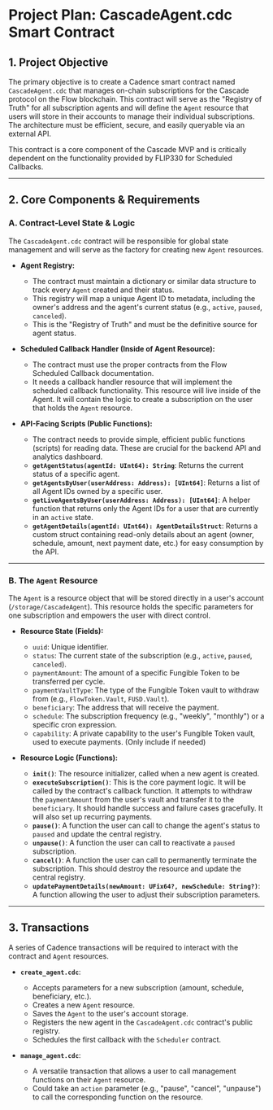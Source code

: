 # Project Plan: CascadeAgent.cdc Smart Contract

## 1. Project Objective

The primary objective is to create a Cadence smart contract named `CascadeAgent.cdc` that manages on-chain subscriptions for the Cascade protocol on the Flow blockchain. This contract will serve as the "Registry of Truth" for all subscription agents and will define the `Agent` resource that users will store in their accounts to manage their individual subscriptions. The architecture must be efficient, secure, and easily queryable via an external API.

This contract is a core component of the Cascade MVP and is critically dependent on the functionality provided by FLIP330 for Scheduled Callbacks.

---

## 2. Core Components & Requirements

### A. Contract-Level State & Logic

The `CascadeAgent.cdc` contract will be responsible for global state management and will serve as the factory for creating new `Agent` resources.

-   **Agent Registry:**
    -   The contract must maintain a dictionary or similar data structure to track every `Agent` created and their status.
    -   This registry will map a unique Agent ID to metadata, including the owner's address and the agent's current status (e.g., `active`, `paused`, `canceled`).
    -   This is the "Registry of Truth" and must be the definitive source for agent status.

-   **Scheduled Callback Handler (Inside of Agent Resource):**
    -   The contract must use the proper contracts from the Flow Scheduled Callback documentation.
    -   It needs a callback handler resource that will implement the scheduled callback functionality. This resource will live inside of the Agent. It will contain the logic to create a subscription on the user that holds the `Agent` resource.

-   **API-Facing Scripts (Public Functions):**
    -   The contract needs to provide simple, efficient public functions (scripts) for reading data. These are crucial for the backend API and analytics dashboard.
    -   **`getAgentStatus(agentId: UInt64): String`**: Returns the current status of a specific agent.
    -   **`getAgentsByUser(userAddress: Address): [UInt64]`**: Returns a list of all Agent IDs owned by a specific user.
    -   **`getLiveAgentsByUser(userAddress: Address): [UInt64]`**: A helper function that returns only the Agent IDs for a user that are currently in an `active` state.
    -   **`getAgentDetails(agentId: UInt64): AgentDetailsStruct`**: Returns a custom struct containing read-only details about an agent (owner, schedule, amount, next payment date, etc.) for easy consumption by the API.

---

### B. The `Agent` Resource

The `Agent` is a resource object that will be stored directly in a user's account (`/storage/CascadeAgent`). This resource holds the specific parameters for one subscription and empowers the user with direct control.

-   **Resource State (Fields):**
    -   `uuid`: Unique identifier.
    -   `status`: The current state of the subscription (e.g., `active`, `paused`, `canceled`).
    -   `paymentAmount`: The amount of a specific Fungible Token to be transferred per cycle.
    -   `paymentVaultType`: The type of the Fungible Token vault to withdraw from (e.g., `FlowToken.Vault`, `FUSD.Vault`).
    -   `beneficiary`: The address that will receive the payment.
    -   `schedule`: The subscription frequency (e.g., "weekly", "monthly") or a specific cron expression.
    -   `capability`: A private capability to the user's Fungible Token vault, used to execute payments. (Only include if needed)

-   **Resource Logic (Functions):**
    -   **`init()`**: The resource initializer, called when a new agent is created.
    -   **`executeSubscription()`**: This is the core payment logic. It will be called by the contract's callback function. It attempts to withdraw the `paymentAmount` from the user's vault and transfer it to the `beneficiary`. It should handle success and failure cases gracefully. It will also set up recurring payments.
    -   **`pause()`**: A function the user can call to change the agent's status to `paused` and update the central registry.
    -   **`unpause()`**: A function the user can call to reactivate a `paused` subscription.
    -   **`cancel()`**: A function the user can call to permanently terminate the subscription. This should destroy the resource and update the central registry.
    -   **`updatePaymentDetails(newAmount: UFix64?, newSchedule: String?)`**: A function allowing the user to adjust their subscription parameters.

---

## 3. Transactions

A series of Cadence transactions will be required to interact with the contract and `Agent` resources.

-   **`create_agent.cdc`**:
    -   Accepts parameters for a new subscription (amount, schedule, beneficiary, etc.).
    -   Creates a new `Agent` resource.
    -   Saves the `Agent` to the user's account storage.
    -   Registers the new agent in the `CascadeAgent.cdc` contract's public registry.
    -   Schedules the first callback with the `Scheduler` contract.

-   **`manage_agent.cdc`**:
    -   A versatile transaction that allows a user to call management functions on their `Agent` resource.
    -   Could take an `action` parameter (e.g., "pause", "cancel", "unpause") to call the corresponding function on the resource.